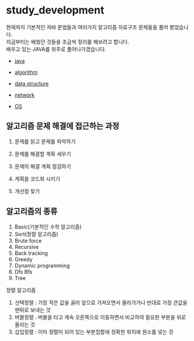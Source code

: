# study_development

현재까지 기본적인 자바 문법들과 여러가지 알고리즘 자료구조 문제들을 풀어 봤었습니다.</br>
지금부터는 배웠던 것들을 조금씩 정리를 해보려고 합니다.</br>
배우고 있는 JAVA를 위주로 풀어나가겠습니다.

- [java](https://github.com/shiningUnderstanding/study_development/tree/master/java)

- [algorithm](https://github.com/shiningUnderstanding/study_development/tree/master/algorithm)

- [data structure](https://github.com/shiningUnderstanding/study_development/tree/master/data%20structure)

- [network](https://github.com/shiningUnderstanding/study_development/tree/master/network)

- [OS](https://github.com/shiningUnderstanding/study_development/tree/master/OS)

## 알고리즘 문제 해결에 접근하는 과정

1. 문제를 읽고 문제를 파악하기

2. 문제를 해결할 계획 세우기

3. 문제의 해결 계획 점검하기

4. 계획을 코드화 시키기

5. 개선점 찾기

## 알고리즘의 종류

1. Basic(기본적인 수학 알고리즘)
2. Sort(정렬 알고리즘)
3. Brute force
4. Recursive
5. Back tracking
6. Greedy
7. Dynamic programming
8. Dfs Bfs
9. Tree

정렬 알고리즘

1. 선택정렬 : 가장 작은 값을 골라 앞으로 가져오면서 올라가거나 반대로 가장 큰값을 맨뒤로 보내는 것
2. 버블정렬 : 버블을 타고 계속 오른쪽으로 이동하면서 비교하여 필요한 부분을 위로 올리는 것
3. 삽입정렬 : 이미 정렬이 되어 있는 부분집합에 정확한 위치에 원소를 넣는 것

